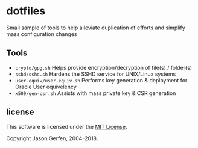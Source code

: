 # dotfiles

Small sample of tools to help alleviate duplication of efforts and simplify mass configuration changes


## Tools ##

* `crypto/gpg.sh`             Helps provide encryption/decryption of file(s) / folder(s)
* `sshd/sshd.sh`              Hardens the SSHD service for UNIX/Linux systems
* `user-equiv/user-equiv.sh`  Performs key generation & deployment for Oracle User equivelency
* `x509/gen-csr.sh`           Assists with mass private key & CSR generation

## license ##

This software is licensed under the [MIT License](https://github.com/jas-/dotfiles/blob/master/LICENSE).

Copyright Jason Gerfen, 2004-2018.
